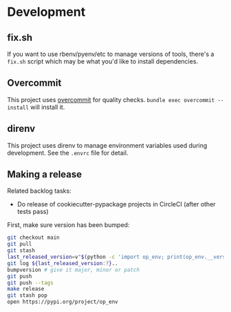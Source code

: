 # Development

## fix.sh

If you want to use rbenv/pyenv/etc to manage versions of tools,
there's a `fix.sh` script which may be what you'd like to install
dependencies.

## Overcommit

This project uses [overcommit](https://github.com/sds/overcommit) for
quality checks.  `bundle exec overcommit --install` will install it.

## direnv

This project uses direnv to manage environment variables used during
development.  See the `.envrc` file for detail.

## Making a release

Related backlog tasks:

* Do release of cookiecutter-pypackage projects in CircleCI (after other tests pass)

First, make sure version has been bumped:

```sh
git checkout main
git pull
git stash
last_released_version=v"$(python -c 'import op_env; print(op_env.__version__)')"
git log ${last_released_version:?}..
bumpversion # give it major, minor or patch
git push
git push --tags
make release
git stash pop
open https://pypi.org/project/op_env
```
